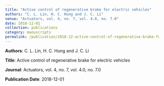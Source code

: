 ```yaml
---
title: "Active control of regenerative brake for electric vehicles"
authors: "C. L. Lin, H. C. Hung and J. C. Li"
venue: "Actuators, vol. 4, no. 7, vol. 4.0, no. 7.0"
date: 2018-12-01
collection: publications
category: manuscripts
permalink: /publication/2018-12-active-control-of-regenerative-brake-for-electric-vehicles
---
```


**Authors**: C. L. Lin, H. C. Hung and J. C. Li

**Title**: Active control of regenerative brake for electric vehicles

**Journal**: Actuators, vol. 4, no. 7, vol. 4.0, no. 7.0

**Publication Date**: 2018-12-01
